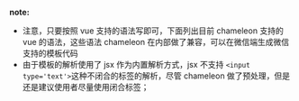 **note:**

- 注意，只要按照 vue 支持的语法写即可，下面列出目前 chameleon 支持的 vue 的语法，这些语法 chameleon 在内部做了兼容，可以在微信端生成微信支持的模板代码
- 由于模板的解析使用了 jsx 作为内置解析方式，jsx 不支持 `<input type='text'>`这种不闭合的标签的解析，尽管 chameleon 做了预处理，但是还是建议使用者尽量使用闭合标签；
